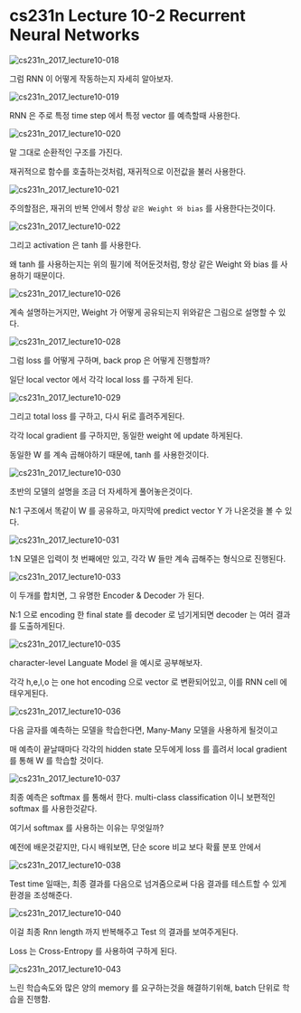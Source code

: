 # cs231n Lecture 10-2 Recurrent Neural Networks



![cs231n_2017_lecture10-018](../images/cs231n_2017_lecture10-018.jpg)



그럼 RNN 이 어떻게 작동하는지 자세히 알아보자.



![cs231n_2017_lecture10-019](../images/cs231n_2017_lecture10-019.jpg)



RNN 은 주로 특정 time step 에서 특정 vector 를 예측할때 사용한다.



![cs231n_2017_lecture10-020](../images/cs231n_2017_lecture10-020.jpg)

말 그대로 순환적인 구조를 가진다.

재귀적으로 함수를 호출하는것처럼, 재귀적으로 이전값을 불러 사용한다.



![cs231n_2017_lecture10-021](../images/cs231n_2017_lecture10-021.jpg)



주의할점은, 재귀의 반복 안에서 항상 `같은 Weight 와 bias` 를 사용한다는것이다.



![cs231n_2017_lecture10-022](../images/cs231n_2017_lecture10-022.jpg)

그리고 activation 은 tanh 를 사용한다.

왜 tanh 를 사용하는지는 위의 필기에 적어둔것처럼, 항상 같은 Weight 와 bias 를 사용하기 때문이다.





![cs231n_2017_lecture10-026](../images/cs231n_2017_lecture10-026.jpg)

계속 설명하는거지만, Weight 가 어떻게 공유되는지 위와같은 그림으로 설명할 수 있다.

![cs231n_2017_lecture10-028](../images/cs231n_2017_lecture10-028.jpg)

그럼 loss 를 어떻게 구하며, back prop 은 어떻게 진행할까?

일단 local vector 에서 각각 local loss  를 구하게 된다.



![cs231n_2017_lecture10-029](../images/cs231n_2017_lecture10-029.jpg)

그리고 total loss 를 구하고, 다시 뒤로 흘려주게된다.

각각 local gradient 를 구하지만, 동일한 weight 에 update 하게된다.

동일한 W 를 계속 곱해야하기 때문에, tanh 를 사용한것이다.



![cs231n_2017_lecture10-030](../images/cs231n_2017_lecture10-030.jpg)

초반의 모델의 설명을 조금 더 자세하게 풀어놓은것이다.

N:1 구조에서 똑같이 W 를 공유하고, 마지막에 predict vector Y 가 나온것을 볼 수 있다.

![cs231n_2017_lecture10-031](../images/cs231n_2017_lecture10-031.jpg)

1:N 모델은 입력이 첫 번째에만 있고, 각각 W 들만 계속 곱해주는 형식으로 진행된다.



![cs231n_2017_lecture10-033](../images/cs231n_2017_lecture10-033.jpg)

이 두개를 합치면, 그 유명한 Encoder & Decoder 가 된다.

N:1 으로 encoding 한 final state 를 decoder 로 넘기게되면 decoder 는 여러 결과를 도출하게된다.

![cs231n_2017_lecture10-035](../images/cs231n_2017_lecture10-035.jpg)

character-level Languate Model 을 예시로 공부해보자.

각각 h,e,l,o 는 one hot encoding 으로 vector 로 변환되어있고, 이를 RNN cell 에 태우게된다.



![cs231n_2017_lecture10-036](../images/cs231n_2017_lecture10-036.jpg)

다음 글자를 예측하는 모델을 학습한다면, Many-Many 모델을 사용하게 될것이고

매 예측이 끝날때마다 각각의 hidden state 모두에게 loss 를 흘려서 local gradient 를 통해 W 를 학습할 것이다.



![cs231n_2017_lecture10-037](../images/cs231n_2017_lecture10-037.jpg)

최종 예측은 softmax 를 통해서 한다. multi-class classification 이니 보편적인 softmax 를 사용한것같다.

여기서 softmax 를 사용하는 이유는 무엇일까?

예전에 배운것같지만, 다시 배워보면, 단순 score 비교 보다 확률 분포 안에서 



![cs231n_2017_lecture10-038](../images/cs231n_2017_lecture10-038.jpg)

Test time 일때는, 최종 결과를 다음으로 넘겨줌으로써 다음 결과를 테스트할 수 있게 환경을 조성해준다.

![cs231n_2017_lecture10-040](../images/cs231n_2017_lecture10-040.jpg)

이걸 최종 Rnn length 까지 반복해주고 Test 의 결과를 보여주게된다.

Loss 는 Cross-Entropy 를 사용하여 구하게 된다.





![cs231n_2017_lecture10-043](../images/cs231n_2017_lecture10-043.jpg)

느린 학습속도와 많은 양의 memory 를 요구하는것을 해결하기위해, batch 단위로 학습을 진행함.

